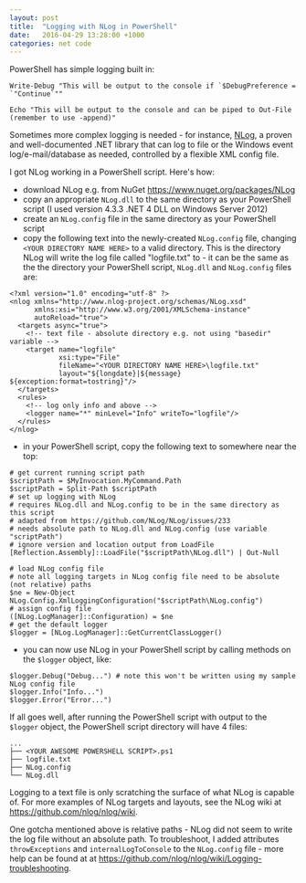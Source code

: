 ```yaml
---
layout: post
title:  "Logging with NLog in PowerShell"
date:   2016-04-29 13:28:00 +1000
categories: net code
---
```

PowerShell has simple logging built in:

```posh
Write-Debug "This will be output to the console if `$DebugPreference = `"Continue`""

Echo "This will be output to the console and can be piped to Out-File (remember to use -append)"
```
 
Sometimes more complex logging is needed - for instance, [NLog][1], a proven and well-documented .NET library that can log to file or the Windows event log/e-mail/database as needed, controlled by a flexible XML config file.
 
I got NLog working in a PowerShell script. Here's how:

* download NLog e.g. from NuGet <https://www.nuget.org/packages/NLog>
* copy an appropriate `NLog.dll` to the same directory as your PowerShell script (I used version 4.3.3 .NET 4 DLL on Windows Server 2012)
* create an `NLog.config` file in the same directory as your PowerShell script
* copy the following text into the newly-created `NLog.config` file, changing `<YOUR DIRECTORY NAME HERE>` to a valid directory. This is the directory NLog will write the log file called "logfile.txt" to - it can be the same as the the directory your PowerShell script, `NLog.dll` and `NLog.config` files are:  

```
<?xml version="1.0" encoding="utf-8" ?>
<nlog xmlns="http://www.nlog-project.org/schemas/NLog.xsd"
      xmlns:xsi="http://www.w3.org/2001/XMLSchema-instance" 
      autoReload="true">
  <targets async="true">
    <!-- text file - absolute directory e.g. not using "basedir" variable -->
    <target name="logfile" 
            xsi:type="File" 
            fileName="<YOUR DIRECTORY NAME HERE>\logfile.txt"
            layout="${longdate}|${message} ${exception:format=tostring}"/>
  </targets>
  <rules>
    <!-- log only info and above -->
    <logger name="*" minLevel="Info" writeTo="logfile"/>
  </rules>
</nlog>
```  
* in your PowerShell script, copy the following text to somewhere near the top:

```posh
# get current running script path
$scriptPath = $MyInvocation.MyCommand.Path
$scriptPath = Split-Path $scriptPath
# set up logging with NLog
# requires NLog.dll and NLog.config to be in the same directory as this script
# adapted from https://github.com/NLog/NLog/issues/233
# needs absolute path to NLog.dll and NLog.config (use variable "scriptPath")
# ignore version and location output from LoadFile
[Reflection.Assembly]::LoadFile("$scriptPath\NLog.dll") | Out-Null

# load NLog config file 
# note all logging targets in NLog config file need to be absolute (not relative) paths
$ne = New-Object NLog.Config.XmlLoggingConfiguration("$scriptPath\NLog.config")
# assign config file
([NLog.LogManager]::Configuration) = $ne
# get the default logger
$logger = [NLog.LogManager]::GetCurrentClassLogger()
```
* you can now use NLog in your PowerShell script by calling methods on the `$logger` object, like:

```posh
$logger.Debug("Debug...") # note this won't be written using my sample NLog config file
$logger.Info("Info...")
$logger.Error("Error...")
```

If all goes well, after running the PowerShell script with output to the `$logger` object, the PowerShell script directory will have 4 files:

```
...
├── <YOUR AWESOME POWERSHELL SCRIPT>.ps1
├── logfile.txt
├── NLog.config
└── NLog.dll
```

Logging to a text file is only scratching the surface of what NLog is capable of. For more examples of NLog targets and layouts, see the NLog wiki at <https://github.com/nlog/nlog/wiki>.

One gotcha mentioned above is relative paths - NLog did not seem to write the log file without an absolute path. To troubleshoot, I added attributes `throwExceptions` and `internalLogToConsole` to the `NLog.config` file - more help can be found at at <https://github.com/nlog/nlog/wiki/Logging-troubleshooting>.

[1]: http://nlog-project.org/
